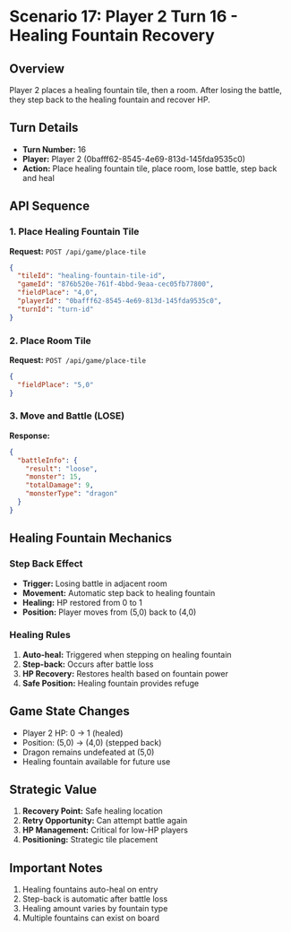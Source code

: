 # Scenario 17: Player 2 Turn 16 - Healing Fountain Recovery

## Overview
Player 2 places a healing fountain tile, then a room. After losing the battle, they step back to the healing fountain and recover HP.

## Turn Details
- **Turn Number:** 16
- **Player:** Player 2 (0bafff62-8545-4e69-813d-145fda9535c0)
- **Action:** Place healing fountain tile, place room, lose battle, step back and heal

## API Sequence

### 1. Place Healing Fountain Tile
**Request:** `POST /api/game/place-tile`
```json
{
  "tileId": "healing-fountain-tile-id",
  "gameId": "876b520e-761f-4bbd-9eaa-cec05fb77800",
  "fieldPlace": "4,0",
  "playerId": "0bafff62-8545-4e69-813d-145fda9535c0",
  "turnId": "turn-id"
}
```

### 2. Place Room Tile
**Request:** `POST /api/game/place-tile`
```json
{
  "fieldPlace": "5,0"
}
```

### 3. Move and Battle (LOSE)
**Response:**
```json
{
  "battleInfo": {
    "result": "loose",
    "monster": 15,
    "totalDamage": 9,
    "monsterType": "dragon"
  }
}
```

## Healing Fountain Mechanics

### Step Back Effect
- **Trigger:** Losing battle in adjacent room
- **Movement:** Automatic step back to healing fountain
- **Healing:** HP restored from 0 to 1
- **Position:** Player moves from (5,0) back to (4,0)

### Healing Rules
1. **Auto-heal:** Triggered when stepping on healing fountain
2. **Step-back:** Occurs after battle loss
3. **HP Recovery:** Restores health based on fountain power
4. **Safe Position:** Healing fountain provides refuge

## Game State Changes
- Player 2 HP: 0 → 1 (healed)
- Position: (5,0) → (4,0) (stepped back)
- Dragon remains undefeated at (5,0)
- Healing fountain available for future use

## Strategic Value
1. **Recovery Point:** Safe healing location
2. **Retry Opportunity:** Can attempt battle again
3. **HP Management:** Critical for low-HP players
4. **Positioning:** Strategic tile placement

## Important Notes
1. Healing fountains auto-heal on entry
2. Step-back is automatic after battle loss
3. Healing amount varies by fountain type
4. Multiple fountains can exist on board